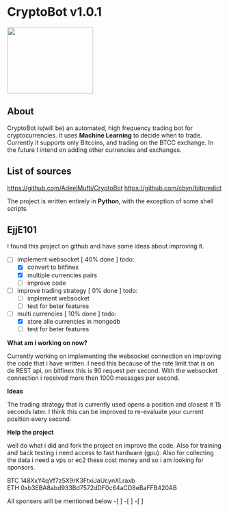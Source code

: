 # CryptoBot v1.0.1

<a href="#"><img src="images/bot.png"
alt="" width="201" height="155"/></a>

## About
CryptoBot is(will be) an automated, high frequency trading bot for cryptocurrencies. It uses **Machine Learning** to decide when to trade. Currently it supports only Bitcoins, and trading on the BTCC exchange. In the future I intend on adding other currencies and exchanges.  

## List of sources
https://github.com/AdeelMufti/CryptoBot
https://github.com/cbyn/bitpredict

The project is written entirely in **Python**, with the exception of some shell scripts.

## EjjE101
I found this project on github and have some ideas about improving it.
- [ ] implement websocket         [ 40% done ]
    todo:
    - [x] convert to bitfinex
    - [x] multiple currencies pairs
    - [ ] improve code
- [ ] improve trading strategy    [  0% done ]
    todo:
    - [ ] implement websocket
    - [ ] test for beter features
- [ ] multi currencies            [ 10% done ]
    todo:
    - [x] store alle currencies in mongodb
    - [ ] test for beter features

**What am i working on now?**

Currently working on implementing the websocket connection en improving the code that i have written. I need this because of the rate limit that is on de REST api, on bitfinex this is 90 request per second. With the websocket connection i received more then 1000 messages per second.

**Ideas**

The trading strategy that is currently used opens a position and closest it 15 seconds later. I think this can be improved to re-evaluate your current position every second.

**Help the project**

well do what i did and fork the project en improve the code.
Also for training and back testing i need access to fast hardware (gpu). Also for collecting the data i need a vps or ec2 these cost money and so i am looking for sponsors.

BTC 148XxY4qVf7z5X9rK3FtxiJaUcynXLraxb</br>
ETH 0xb3EBA8abd933Bd7572dDF0c64aCD8eBaFFB420AB

All sponsers will be mentioned below
-[ ]
-[ ]
-[ ]
